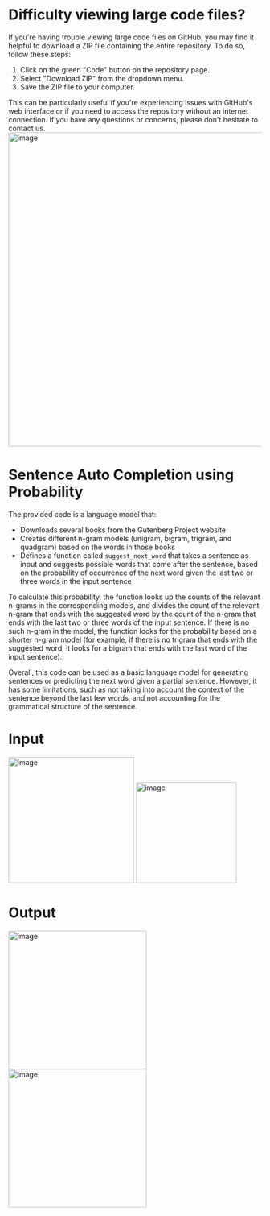 # Difficulty viewing large code files?

If you're having trouble viewing large code files on GitHub, you may find it helpful to download a ZIP file containing the entire repository. To do so, follow these steps:

1. Click on the green "Code" button on the repository page.
2. Select "Download ZIP" from the dropdown menu.
3. Save the ZIP file to your computer.

This can be particularly useful if you're experiencing issues with GitHub's web interface or if you need to access the repository without an internet connection. If you have any questions or concerns, please don't hesitate to contact us. 
<img width="624" alt="image" src="https://user-images.githubusercontent.com/117291117/231703905-7469ae09-6d82-4f77-ad05-fa29142ac9a8.png">
# Sentence Auto Completion using Probability

The provided code is a language model that:

- Downloads several books from the Gutenberg Project website
- Creates different n-gram models (unigram, bigram, trigram, and quadgram) based on the words in those books
- Defines a function called `suggest_next_word` that takes a sentence as input and suggests possible words that come after the sentence, based on the probability of occurrence of the next word given the last two or three words in the input sentence

To calculate this probability, the function looks up the counts of the relevant n-grams in the corresponding models, and divides the count of the relevant n-gram that ends with the suggested word by the count of the n-gram that ends with the last two or three words of the input sentence. If there is no such n-gram in the model, the function looks for the probability based on a shorter n-gram model (for example, if there is no trigram that ends with the suggested word, it looks for a bigram that ends with the last word of the input sentence).

Overall, this code can be used as a basic language model for generating sentences or predicting the next word given a partial sentence. However, it has some limitations, such as not taking into account the context of the sentence beyond the last few words, and not accounting for the grammatical structure of the sentence.

# Input
<img width="250" alt="image" src="https://user-images.githubusercontent.com/117291117/228686202-3ee5ce5b-4b9d-4e0d-86d8-0062f7af9778.png">
<img width="200" alt="image" src="https://user-images.githubusercontent.com/117291117/228686313-5ab822c3-e7e7-489e-845b-0247a359ec7c.png">

# Output
<img width="275" alt="image" src="https://user-images.githubusercontent.com/117291117/228685592-95b54b10-e476-43c1-9065-f6358fdc24f4.png">
<img width="275" alt="image" src="https://user-images.githubusercontent.com/117291117/228685648-25d12931-7bd5-44cd-9b08-0e45dab85ea5.png">

